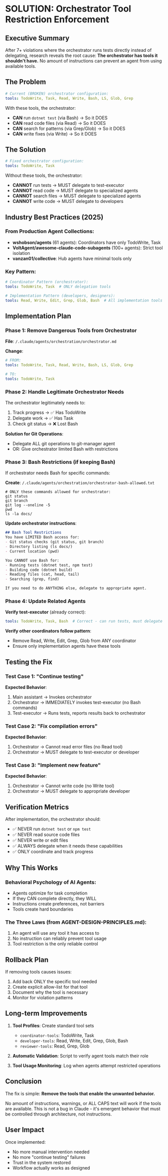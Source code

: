 # SOLUTION: Orchestrator Tool Restriction Enforcement

## Executive Summary
After 7+ violations where the orchestrator runs tests directly instead of delegating, research reveals the root cause: **The orchestrator has tools it shouldn't have.** No amount of instructions can prevent an agent from using available tools.

## The Problem
```yaml
# Current (BROKEN) orchestrator configuration:
tools: TodoWrite, Task, Read, Write, Bash, LS, Glob, Grep
```

With these tools, the orchestrator:
- **CAN** run `dotnet test` (via Bash) → So it DOES
- **CAN** read code files (via Read) → So it DOES
- **CAN** search for patterns (via Grep/Glob) → So it DOES
- **CAN** write fixes (via Write) → So it DOES

## The Solution
```yaml
# Fixed orchestrator configuration:
tools: TodoWrite, Task
```

Without these tools, the orchestrator:
- **CANNOT** run tests → MUST delegate to test-executor
- **CANNOT** read code → MUST delegate to specialized agents
- **CANNOT** search files → MUST delegate to specialized agents
- **CANNOT** write code → MUST delegate to developers

## Industry Best Practices (2025)

### From Production Agent Collections:
- **wshobson/agents** (61 agents): Coordinators have only TodoWrite, Task
- **VoltAgent/awesome-claude-code-subagents** (100+ agents): Strict tool isolation
- **vanzan01/collective**: Hub agents have minimal tools only

### Key Pattern:
```yaml
# Coordinator Pattern (orchestrator):
tools: TodoWrite, Task  # ONLY delegation tools

# Implementation Pattern (developers, designers):
tools: Read, Write, Edit, Grep, Glob, Bash  # All implementation tools
```

## Implementation Plan

### Phase 1: Remove Dangerous Tools from Orchestrator
**File**: `/.claude/agents/orchestration/orchestrator.md`

**Change**:
```yaml
# FROM:
tools: TodoWrite, Task, Read, Write, Bash, LS, Glob, Grep

# TO:
tools: TodoWrite, Task
```

### Phase 2: Handle Legitimate Orchestrator Needs

The orchestrator legitimately needs to:
1. Track progress → ✅ Has TodoWrite
2. Delegate work → ✅ Has Task
3. Check git status → ❌ Lost Bash

**Solution for Git Operations**:
- Delegate ALL git operations to git-manager agent
- OR: Give orchestrator limited Bash with restrictions

### Phase 3: Bash Restrictions (if keeping Bash)

If orchestrator needs Bash for specific commands:

**Create**: `/.claude/agents/orchestration/orchestrator-bash-allowed.txt`
```
# ONLY these commands allowed for orchestrator:
git status
git branch
git log --oneline -5
pwd
ls -la docs/
```

**Update orchestrator instructions**:
```markdown
## Bash Tool Restrictions
You have LIMITED Bash access for:
- Git status checks (git status, git branch)
- Directory listing (ls docs/)
- Current location (pwd)

You CANNOT use Bash for:
- Running tests (dotnet test, npm test)
- Building code (dotnet build)
- Reading files (cat, head, tail)
- Searching (grep, find)

If you need to do ANYTHING else, delegate to appropriate agent.
```

### Phase 4: Update Related Agents

**Verify test-executor** (already correct):
```yaml
tools: TodoWrite, Task, Bash  # Correct - can run tests, must delegate fixes
```

**Verify other coordinators follow pattern**:
- Remove Read, Write, Edit, Grep, Glob from ANY coordinator
- Ensure only implementation agents have these tools

## Testing the Fix

### Test Case 1: "Continue testing"
**Expected Behavior**:
1. Main assistant → Invokes orchestrator
2. Orchestrator → IMMEDIATELY invokes test-executor (no Bash commands)
3. Test-executor → Runs tests, reports results back to orchestrator

### Test Case 2: "Fix compilation errors"
**Expected Behavior**:
1. Orchestrator → Cannot read error files (no Read tool)
2. Orchestrator → MUST delegate to test-executor or developer

### Test Case 3: "Implement new feature"
**Expected Behavior**:
1. Orchestrator → Cannot write code (no Write tool)
2. Orchestrator → MUST delegate to appropriate developer

## Verification Metrics

After implementation, the orchestrator should:
- ✅ NEVER run `dotnet test` or `npm test`
- ✅ NEVER read source code files
- ✅ NEVER write or edit files
- ✅ ALWAYS delegate when it needs these capabilities
- ✅ ONLY coordinate and track progress

## Why This Works

### Behavioral Psychology of AI Agents:
- Agents optimize for task completion
- If they CAN complete directly, they WILL
- Instructions create preferences, not barriers
- Tools create hard boundaries

### The Three Laws (from AGENT-DESIGN-PRINCIPLES.md):
1. An agent will use any tool it has access to
2. No instruction can reliably prevent tool usage
3. Tool restriction is the only reliable control

## Rollback Plan

If removing tools causes issues:
1. Add back ONLY the specific tool needed
2. Create explicit allow-list for that tool
3. Document why the tool is necessary
4. Monitor for violation patterns

## Long-term Improvements

1. **Tool Profiles**: Create standard tool sets
   - `coordinator-tools`: TodoWrite, Task
   - `developer-tools`: Read, Write, Edit, Grep, Glob, Bash
   - `reviewer-tools`: Read, Grep, Glob

2. **Automatic Validation**: Script to verify agent tools match their role

3. **Tool Usage Monitoring**: Log when agents attempt restricted operations

## Conclusion

The fix is simple: **Remove the tools that enable the unwanted behavior.**

No amount of instructions, warnings, or ALL CAPS text will work if the tools are available. This is not a bug in Claude - it's emergent behavior that must be controlled through architecture, not instructions.

## User Impact

Once implemented:
- No more manual intervention needed
- No more "continue testing" failures
- Trust in the system restored
- Workflow actually works as designed